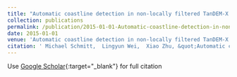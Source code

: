 ```yaml
---
title: "Automatic coastline detection in non-locally filtered TanDEM-X data"
collection: publications
permalink: /publication/2015-01-01-Automatic-coastline-detection-in-non-locally-filtered-TanDEM-X-data
date: 2015-01-01
venue: 'Automatic coastline detection in non-locally filtered TanDEM-X data'
citation: ' Michael Schmitt,  Lingyun Wei,  Xiao Zhu, &quot;Automatic coastline detection in non-locally filtered TanDEM-X data.&quot; Automatic coastline detection in non-locally filtered TanDEM-X data, 2015.'
---
```

Use [Google Scholar](https://scholar.google.com/scholar?q=Automatic+coastline+detection+in+non+locally+filtered+TanDEM+X+data){:target="_blank"} for full citation